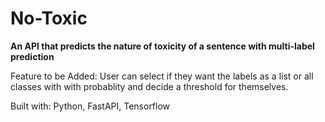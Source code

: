 # No-Toxic
**An API that predicts the nature of toxicity of a sentence with multi-label prediction**

Feature to be Added:
User can select if they want the labels as a list or all classes with with probablity and decide a threshold for themselves.

Built with: Python, FastAPI, Tensorflow
